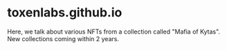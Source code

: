 # toxenlabs.github.io
Here, we talk about various NFTs from a collection called "Mafia of Kytas". New collections coming within 2 years.
